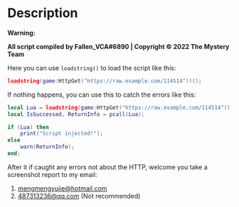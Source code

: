 # Description
**Warning:**

**All script compiled by Fallen_VCA#6890 | Copyright © 2022 The Mystery Team**

Here you can use `loadstring()` to load the script like this:
```lua
loadstring(game:HttpGet("https://raw.example.com/114514"))();
```
If nothing happens, you can use this to catch the errors like this:
```lua
local Lua = loadstring(game:HttpGet("https://raw.example.com/114514"));
local IsSuccessed, ReturnInfo = pcall(Lua);

if (Lua) then
    print("Script injected!");
else
    warn(ReturnInfo);
end;
```
After it if caught any errors not about the HTTP, welcome you take a screenshot report to my email:
1. mengmengyujie@hotmail.com
2. 487313236@qq.com (Not recommended)
